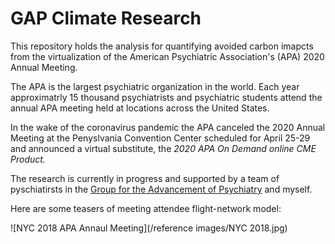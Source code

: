 # GAP Climate Research

This repository holds the analysis for quantifying avoided carbon imapcts from the virtualization of the American Psychiatric Association's (APA) 2020 Annual Meeting. 

The APA is the largest psychiatric organization in the world. Each year approximatrly 15 thousand psychiatrists and psychiatric students attend the annual APA meeting held at locations across the United States. 

In the wake of the coronavirus pandemic the APA canceled the 2020 Annual Meeting at the Penyslvania Convention Center scheduled for April 25-29 and announced a virtual substitute, the *2020 APA On Demand online CME Product.*

The research is currently in progress and supported by a team of pyschiatirsts in the [Group for the Advancement of Psychiatry](https://ourgap.org) and myself.

Here are some teasers of meeting attendee flight-network model:

![NYC 2018 APA Annaul Meeting](/reference images/NYC 2018.jpg)